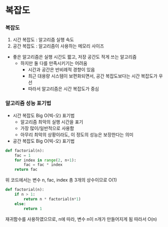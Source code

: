# 복잡도

### 복잡도

1. 시간 복잡도 : 알고리즘 실행 속도
2. 공간 복잡도 : 알고리즘이 사용하는 메모리 사이즈
- 좋은 알고리즘은 실행 시간도 짧고, 저장 공간도 적게 쓰는 알고리즘
  - 하지만 둘 다를 만족시키기는 어려움
    - 시간과 공간은 반비례적 경향이 있음
    - 최근 대용량 시스템이 보편화되면서, 공간 복잡도보다는 시간 복잡도가 우선
    - 따라서 알고리즘은 시간 복잡도가 중심

### 알고리즘 성능 표기법

- 시간 복잡도 Big O(빅-오) 표기법 
    - 알고리즘 최악의 실행 시간을 표기
    - 가장 많이/일반적으로 사용함
    - 아무리 최악의 상황이라도, 이 정도의 성능은 보장한다는 의미
- 공간 복잡도 Big O(빅-오) 표기법 
```python
def factorial(n):
    fac = 1
    for index in range(2, n+1):
        fac = fac * index
    return fac
```
위 코드에서는 변수 n, fac, index 총 3개의 상수이므로 O(1)  
```python
def factorial(n):
    if n > 1:
        return n * factorial(n*1)
    else:
        return 1
```
재귀함수를 사용하였으므로, n에 따라, 변수 n이 n개가 만들어지게 됨 따라서 O(n)


